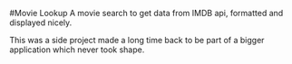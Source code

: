 #Movie Lookup
A movie search to get data from IMDB api, formatted and displayed nicely.

This was a side project made a long time back to be part of a bigger application which never took shape. 
